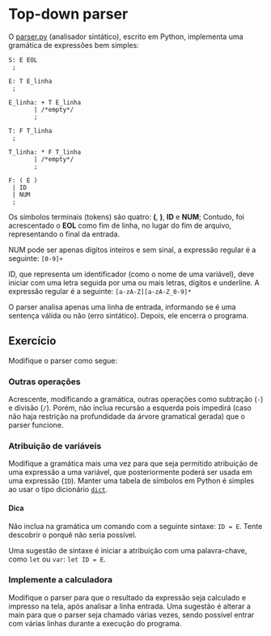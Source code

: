 # Top-down parser

O [parser.py](./parser.py) (analisador sintático), escrito em Python, implementa uma gramática de expressões bem simples:

```
S: E EOL
 ;

E: T E_linha
 ;

E_linha: + T E_linha 
       | /*empty*/
       ;

T: F T_linha
 ;

T_linha: * F T_linha
       | /*empty*/
       ;

F: ( E )
 | ID
 | NUM
 ;
```

Os símbolos terminais (tokens) são quatro: **(**, **)**, **ID** e **NUM**; Contudo, foi acrescentado o **EOL** como fim de linha, no lugar do fim de arquivo, representando o final da entrada.

NUM pode ser apenas dígitos inteiros e sem sinal, a expressão regular é a seguinte: `[0-9]+`

ID, que representa um identificador (como o nome de uma variável), deve iniciar com uma letra seguida por uma ou mais letras, dígitos e underline. A expressão regular é a seguinte: `[a-zA-Z][a-zA-Z_0-9]*`

O parser analisa apenas uma linha de entrada, informando se é uma sentença válida ou não (erro sintático). Depois, ele encerra o programa.

## Exercício

Modifique o parser como segue:

### Outras operações

Acrescente, modificando a gramática, outras operações como subtração (`-`) e divisão (`/`). Porém, não inclua recursão a esquerda pois impedirá (caso não haja restrição na profundidade da árvore gramatical gerada) que o parser funcione.

### Atribuição de variáveis

Modifique a gramática mais uma vez para que seja permitido atribuição de uma expressão a uma variável, que posteriormente poderá ser usada em uma expressão (`ID`). Manter uma tabela de símbolos em Python é simples ao usar o tipo dicionário [`dict`](https://docs.python.org/3/tutorial/datastructures.html#dictionaries).

#### Dica

Não inclua na gramática um comando com a seguinte sintaxe: `ID = E`. Tente descobrir o porquê não seria possível.

Uma sugestão de sintaxe é iniciar a atribuição com uma palavra-chave, como `let` ou `var`: `let ID = E`.

### Implemente a calculadora

Modifique o parser para que o resultado da expressão seja calculado e impresso na tela, após analisar a linha entrada. Uma sugestão é alterar a main para que o parser seja chamado várias vezes, sendo possível entrar com várias linhas durante a execução do programa.
